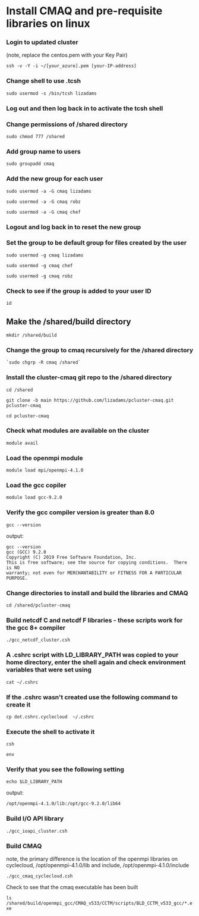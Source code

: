 # Install CMAQ and pre-requisite libraries on linux

### Login to updated cluster
(note, replace the centos.pem with your Key Pair)

`ssh -v -Y -i ~/[your_azure].pem [your-IP-address]`


### Change shell to use .tcsh

`sudo usermod -s /bin/tcsh lizadams`

### Log out and then log back in to activate the tcsh shell


### Change permissions of /shared directory

`sudo chmod 777 /shared`

### Add group name to users
`sudo groupadd cmaq`

### Add the new group for each user

`sudo usermod -a -G cmaq lizadams`

`sudo usermod -a -G cmaq robz`

`sudo usermod -a -G cmaq chef`

### Logout and log back in to reset the new group 


### Set the group to be default group for files created by the user

`sudo usermod -g cmaq lizadams`

`sudo usermod -g cmaq chef`

`sudo usermod -g cmaq robz`

### Check to see if the group is added to your user ID

`id`

## Make the /shared/build directory

`mkdir /shared/build`

### Change the group to cmaq recursively for the /shared directory

    `sudo chgrp -R cmaq /shared`


### Install the cluster-cmaq git repo to the /shared directory

`cd /shared`

`git clone -b main https://github.com/lizadams/pcluster-cmaq.git pcluster-cmaq`

`cd pcluster-cmaq`


### Check what modules are available on the cluster

`module avail`

### Load the openmpi module

`module load mpi/openmpi-4.1.0`

### Load the gcc copiler

`module load gcc-9.2.0`

### Verify the gcc compiler version is greater than 8.0

`gcc --version`

output:

```
gcc --version
gcc (GCC) 9.2.0
Copyright (C) 2019 Free Software Foundation, Inc.
This is free software; see the source for copying conditions.  There is NO
warranty; not even for MERCHANTABILITY or FITNESS FOR A PARTICULAR PURPOSE.
```

### Change directories to install and build the libraries and CMAQ

`cd /shared/pcluster-cmaq`

### Build netcdf C and netcdf F libraries - these scripts work for the gcc 8+ compiler

`./gcc_netcdf_cluster.csh`

### A .cshrc script with LD_LIBRARY_PATH was copied to your home directory, enter the shell again and check environment variables that were set using

`cat ~/.cshrc`

### If the .cshrc wasn't created use the following command to create it

`cp dot.cshrc.cyclecloud  ~/.cshrc`

### Execute the shell to activate it

`csh`

`env`

### Verify that you see the following setting

```
echo $LD_LIBRARY_PATH
```

output:

```
/opt/openmpi-4.1.0/lib:/opt/gcc-9.2.0/lib64
```

### Build I/O API library

`./gcc_ioapi_cluster.csh`

### Build CMAQ
note, the primary difference is the location of the openmpi libraries on cyclecloud, /opt/openmpi-4.1.0/lib and include, /opt/openmpi-4.1.0/include

`./gcc_cmaq_cyclecloud.csh`

Check to see that the cmaq executable has been built

`ls /shared/build/openmpi_gcc/CMAQ_v533/CCTM/scripts/BLD_CCTM_v533_gcc/*.exe`
